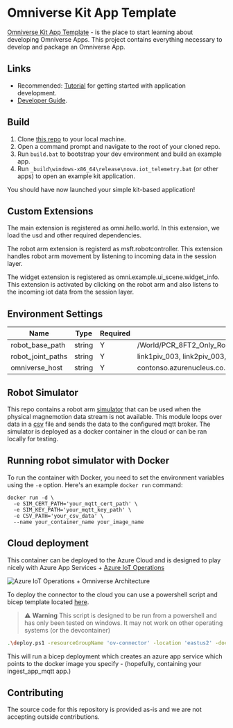 # Omniverse Kit App Template
 
[Omniverse Kit App Template](https://github.com/NVIDIA-Omniverse/kit-app-template) - is the place to start learning about developing Omniverse Apps.
This project contains everything necessary to develop and package an Omniverse App.
 
## Links
 
* Recommended: [Tutorial](https://docs.omniverse.nvidia.com/kit/docs/kit-app-template) for
getting started with application development.
* [Developer Guide](https://docs.omniverse.nvidia.com/dev-guide/latest/index.html).
 
## Build
 
1. Clone [this repo](https://github.com/NVIDIA-Omniverse/kit-app-template) to your local machine.
2. Open a command prompt and navigate to the root of your cloned repo.
3. Run `build.bat` to bootstrap your dev environment and build an example app.
4. Run `_build\windows-x86_64\release\nova.iot_telemetry.bat` (or other apps) to open an example kit application.
 
You should have now launched your simple kit-based application!
 
## Custom Extensions
The main extension is registered as omni.hello.world. In this extension, we load the usd and other required dependencies.
 
The robot arm extension is registerd as msft.robotcontroller. This extension handles robot arm movement by listening to incoming data in the session layer.
 
The widget extension is registered as omni.example.ui_scene.widget_info. This extension is activated by clicking on the robot arm and also listens to the incoming iot data from the session layer.
 
## Environment Settings
Name | Type | Required | Example
--- | --- | --- | --- |
robot_base_path | string | Y | /World/PCR_8FT2_Only_Robot/khi_rs007n_vac_UNIT1/world_003/base_link_003 |
robot_joint_paths | string | Y | link1piv_003, link2piv_003, link3piv_003 |
omniverse_host | string | Y | contonso.azurenucleus.co.uk |
 
## Robot Simulator
 
This repo contains a robot arm [simulator](./source/mqtt_sim/) that can be used when the physical magnemotion data stream is not available. This module loops over data in a [csv](./source/mqtt_sim/pos.csv) file and sends the data to the configured mqtt broker. The simulator is deployed as a docker container in the cloud or can be ran locally for testing.
 
## Running robot simulator with Docker
 
To run the container with Docker, you need to set the environment variables using the `-e` option. Here's an example `docker run` command:
 
```shell
docker run -d \
  -e SIM_CERT_PATH='your_mqtt_cert_path' \
  -e SIM_KEY_PATH='your_mqtt_key_path' \
  -e CSV_PATH='your_csv_data' \
  --name your_container_name your_image_name
  ```
 
## Cloud deployment
 
This container can be deployed to the Azure Cloud and is designed to play nicely with Azure App Services + [Azure IoT Operations](https://learn.microsoft.com/en-us/azure/iot-operations/get-started/overview-iot-operations)
 
![Azure IoT Operations + Omniverse Architecture](./content/docs/azure-iot-operations-ov-spike.png)
 
To deploy the connector to the cloud you can use a powershell script and bicep template located [here](./source/mqtt_sim/cloud/deploy.ps1).
 
> ⚠️ **Warning** This script is designed to be run from a powershell and has only been tested on windows. It may not work on other operating systems (or the devcontainer)
 
 
```bash
.\deploy.ps1 -resourceGroupName 'ov-connector' -location 'eastus2' -dockerImageName 'acrsimplant.azurecr.io/mag_mqtt_sim:1.0.4' -sim_cert_path 'your-cert-path' -sim_key_path 'your-key-path' -csv_path 'your-csv-path' -docker_registry_password  'YourAcrPassword'  -docker_registry_server_url 'acrsimplant.azurecr.io' -docker_registry_username 'acrsimplant'
```
 
This will run a bicep deployment which creates an azure app service which points to the docker image you specify - (hopefully, containing your ingest_app_mqtt app.)
 
## Contributing
The source code for this repository is provided as-is and we are not accepting outside contributions.